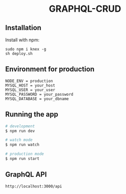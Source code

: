# <div align="center">GRAPHQL-CRUD<div>

## Installation

Install with npm:

```
sudo npm i knex -g
sh deploy.sh
```

## Environment for production

```
NODE_ENV = production
MYSQL_HOST = your_host
MYSQL_USER = your_user
MYSQL_PASSWORD = your_password
MYSQL_DATABASE = your_dbname
```

## Running the app
```bash
# development
$ npm run dev

# watch mode
$ npm run watch

# production mode
$ npm run start
```

## GraphQL API
`http://localhost:3000/api`